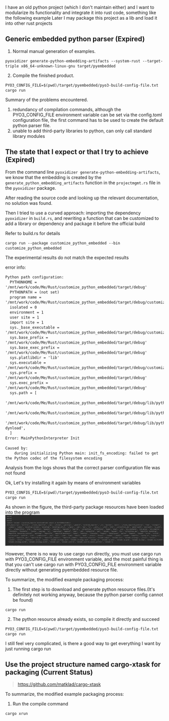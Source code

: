 

I have an old python project (which I don't maintain either) and I want to modularize its
functionality and integrate it into rust code, something like the following example
Later I may package this project as a lib and load it into other rust projects


## Generic embedded python parser (Expired)

> 

1. Normal manual generation of examples.

```shell
pyoxidizer generate-python-embedding-artifacts --system-rust --target-triple x86_64-unknown-linux-gnu target/pyembedded
```

2. Compile the finished product.

```shell
PYO3_CONFIG_FILE=$(pwd)/target/pyembedded/pyo3-build-config-file.txt cargo run
```

Summary of the problems encountered.

1. redundancy of compilation commands, although the PYO3_CONFIG_FILE environment variable can be set via the config.toml configuration file, the first command has to be used to create the default python parser file.
2. unable to add third-party libraries to python, can only call standard library modules


## The state that I expect or that I try to achieve (Expired)


From the command line `pyoxidizer generate-python-embedding-artifacts`, we know that the embedding is created by the `generate_python_embedding_artifacts` function in the `projectmgmt.rs` file in the `pyoxidizer` package.

After reading the source code and looking up the relevant documentation, no solution was found.


Then I tried to use a curved approach: importing the dependency `pyoxidizer` in `build.rs`, and rewriting a function that can be customized to add a library or dependency and package it before the official build


Refer to build.rs for details


```shell
cargo run --package customize_python_embedded --bin customize_python_embedded
```

The experimental results do not match the expected results

error info:
```log
Python path configuration:
  PYTHONHOME = '/mnt/work/code/Me/Rust/customize_python_embedded/target/debug'
  PYTHONPATH = (not set)
  program name = '/mnt/work/code/Me/Rust/customize_python_embedded/target/debug/customize_python_embedded'
  isolated = 0
  environment = 1
  user site = 1
  import site = 1
  sys._base_executable = '/mnt/work/code/Me/Rust/customize_python_embedded/target/debug/customize_python_embedded'
  sys.base_prefix = '/mnt/work/code/Me/Rust/customize_python_embedded/target/debug'
  sys.base_exec_prefix = '/mnt/work/code/Me/Rust/customize_python_embedded/target/debug'
  sys.platlibdir = 'lib'
  sys.executable = '/mnt/work/code/Me/Rust/customize_python_embedded/target/debug/customize_python_embedded'
  sys.prefix = '/mnt/work/code/Me/Rust/customize_python_embedded/target/debug'
  sys.exec_prefix = '/mnt/work/code/Me/Rust/customize_python_embedded/target/debug'
  sys.path = [
    '/mnt/work/code/Me/Rust/customize_python_embedded/target/debug/lib/python39.zip',
    '/mnt/work/code/Me/Rust/customize_python_embedded/target/debug/lib/python3.9',
    '/mnt/work/code/Me/Rust/customize_python_embedded/target/debug/lib/python3.9/lib-dynload',
  ]
Error: MainPythonInterpreter Init

Caused by:
    during initializing Python main: init_fs_encoding: failed to get the Python codec of the filesystem encoding
```

Analysis from the logs shows that the correct parser configuration file was not found

Ok, Let's try installing it again by means of environment variables

```shell
PYO3_CONFIG_FILE=$(pwd)/target/pyembedded/pyo3-build-config-file.txt cargo run
```

As shown in the figure, the third-party package resources have been loaded into the program
![](tmp/img.png)


However, there is no way to use cargo run directly, you must use cargo run with PYO3_CONFIG_FILE environment variable, and the most painful thing is that you can't use cargo run with PYO3_CONFIG_FILE environment variable directly without generating pyembedded resource file.


To summarize, the modified example packaging process:

1. The first step is to download and generate python resource files.(It's definitely not working anyway, because the python parser config cannot be found)
```shell
cargo run
```

2. The python resource already exists, so compile it directly and succeed
```shell
PYO3_CONFIG_FILE=$(pwd)/target/pyembedded/pyo3-build-config-file.txt cargo run
```

I still feel very complicated, is there a good way to get everything I want by just running cargo run


## Use the project structure named cargo-xtask for packaging (Current Status)

> https://github.com/matklad/cargo-xtask



To summarize, the modified example packaging process:

1. Run the compile command

```shell
cargo xrun
```